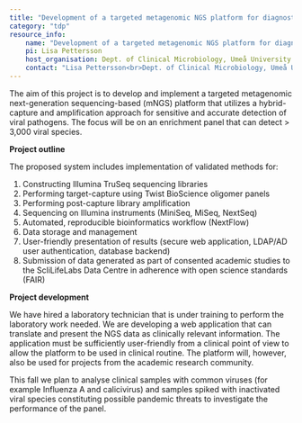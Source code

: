 ```yaml
---
title: "Development of a targeted metagenomic NGS platform for diagnostics and epidemiological surveillance of viral pandemic threats"
category: "tdp"
resource_info:
    name: "Development of a targeted metagenomic NGS platform for diagnostics and epidemiological surveillance of viral pandemic threats"
    pi: Lisa Pettersson
    host_organisation: Dept. of Clinical Microbiology, Umeå University Hospital & Dept. of Clinical Microbiology, Umeå University
    contact: "Lisa Pettersson<br>Dept. of Clinical Microbiology, Umeå University Hospital & Dept. of Clinical Microbiology, Umeå University<br>Email: [Lisa.pettersson@regionvasterbotten.se](mailto:Lisa.pettersson@regionvasterbotten.se)"
---
```


The aim of this project is to develop and implement a targeted metagenomic next-generation sequencing-based (mNGS) platform that utilizes a hybrid-capture and amplification approach for sensitive and accurate detection of viral pathogens. The focus will be on an enrichment panel that can detect > 3,000 viral species.

<b>Project outline</b>

The proposed system includes implementation of validated methods for:

1. Constructing Illumina TruSeq sequencing libraries
2. Performing target-capture using Twist BioScience oligomer panels
3. Performing post-capture library amplification
4. Sequencing on Illumina instruments (MiniSeq, MiSeq, NextSeq)
5. Automated, reproducible bioinformatics workflow (NextFlow)
6. Data storage and management
7. User-friendly presentation of results (secure web application, LDAP/AD user authentication, database backend)
8. Submission of data generated as part of consented academic studies to the ScliLifeLabs Data Centre in adherence with open science standards (FAIR)

<b>Project development</b>

We have hired a laboratory technician that is under training to perform the laboratory work needed.
We are developing a web application that can translate and present the NGS data as clinically relevant information. The application must be sufficiently user-friendly from a clinical point of view to allow the platform to be used in clinical routine. The platform will, however, also be used for projects from the academic research community.

This fall we plan to analyse clinical samples with common viruses (for example Influenza A and calicivirus) and samples spiked with inactivated viral species constituting possible pandemic threats to investigate the performance of the panel.
